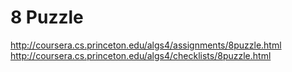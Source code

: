 # 8 Puzzle

http://coursera.cs.princeton.edu/algs4/assignments/8puzzle.html
http://coursera.cs.princeton.edu/algs4/checklists/8puzzle.html